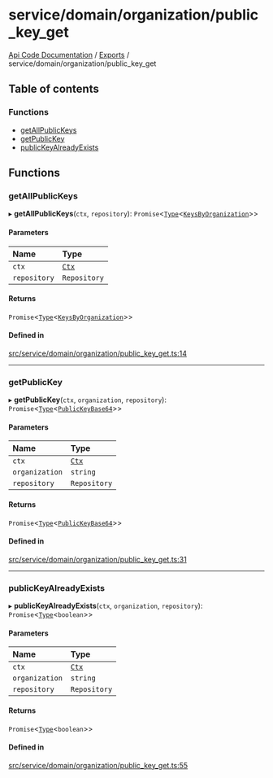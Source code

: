 # service/domain/organization/public\_key\_get
 
[Api Code Documentation](../README.md) / [Exports](../modules.md) / service/domain/organization/public\_key\_get

## Table of contents

### Functions

- [getAllPublicKeys](service_domain_organization_public_key_get.md#getallpublickeys)
- [getPublicKey](service_domain_organization_public_key_get.md#getpublickey)
- [publicKeyAlreadyExists](service_domain_organization_public_key_get.md#publickeyalreadyexists)

## Functions

### getAllPublicKeys

▸ **getAllPublicKeys**(`ctx`, `repository`): `Promise`<[`Type`](result.md#type)<[`KeysByOrganization`](service_domain_organization_public_key_eventsourcing.md#keysbyorganization)\>\>

#### Parameters

| Name | Type |
| :------ | :------ |
| `ctx` | [`Ctx`](../interfaces/lib_ctx.Ctx.md) |
| `repository` | `Repository` |

#### Returns

`Promise`<[`Type`](result.md#type)<[`KeysByOrganization`](service_domain_organization_public_key_eventsourcing.md#keysbyorganization)\>\>

#### Defined in

[src/service/domain/organization/public_key_get.ts:14](https://github.com/openkfw/TruBudget/blob/4d7fd4be/api/src/service/domain/organization/public_key_get.ts#L14)

___

### getPublicKey

▸ **getPublicKey**(`ctx`, `organization`, `repository`): `Promise`<[`Type`](result.md#type)<[`PublicKeyBase64`](service_domain_organization_public_key.md#publickeybase64)\>\>

#### Parameters

| Name | Type |
| :------ | :------ |
| `ctx` | [`Ctx`](../interfaces/lib_ctx.Ctx.md) |
| `organization` | `string` |
| `repository` | `Repository` |

#### Returns

`Promise`<[`Type`](result.md#type)<[`PublicKeyBase64`](service_domain_organization_public_key.md#publickeybase64)\>\>

#### Defined in

[src/service/domain/organization/public_key_get.ts:31](https://github.com/openkfw/TruBudget/blob/4d7fd4be/api/src/service/domain/organization/public_key_get.ts#L31)

___

### publicKeyAlreadyExists

▸ **publicKeyAlreadyExists**(`ctx`, `organization`, `repository`): `Promise`<[`Type`](result.md#type)<`boolean`\>\>

#### Parameters

| Name | Type |
| :------ | :------ |
| `ctx` | [`Ctx`](../interfaces/lib_ctx.Ctx.md) |
| `organization` | `string` |
| `repository` | `Repository` |

#### Returns

`Promise`<[`Type`](result.md#type)<`boolean`\>\>

#### Defined in

[src/service/domain/organization/public_key_get.ts:55](https://github.com/openkfw/TruBudget/blob/4d7fd4be/api/src/service/domain/organization/public_key_get.ts#L55)
